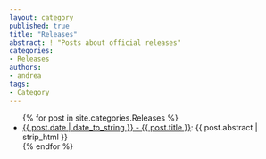```yaml
---
layout: category
published: true
title: "Releases"
abstract: ! "Posts about official releases"
categories:
- Releases
authors:
- andrea
tags:
- Category
---
```

<ul>
{% for post in site.categories.Releases %}
    <li><a href="{{ post.url }}#main" title="{{ post.title }}">{{ post.date | date_to_string }} - {{ post.title }}</a>: {{ post.abstract | strip_html }}</li>
{% endfor %}
</ul>

